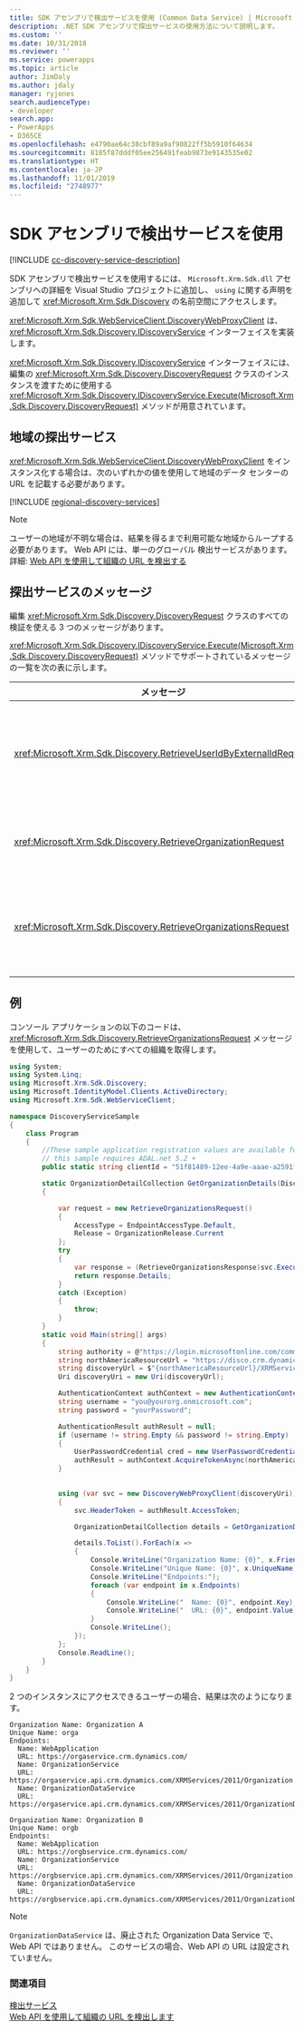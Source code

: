 ```yaml
---
title: SDK アセンブリで検出サービスを使用 (Common Data Service) | Microsoft Docs
description: .NET SDK アセンブリで探出サービスの使用方法について説明します。
ms.custom: ''
ms.date: 10/31/2018
ms.reviewer: ''
ms.service: powerapps
ms.topic: article
author: JimDaly
ms.author: jdaly
manager: ryjones
search.audienceType:
- developer
search.app:
- PowerApps
- D365CE
ms.openlocfilehash: e4790ae64c38cbf89a9af90822ff5b5910f64634
ms.sourcegitcommit: 8185f87dddf05ee256491feab9873e9143535e02
ms.translationtype: HT
ms.contentlocale: ja-JP
ms.lasthandoff: 11/01/2019
ms.locfileid: "2748977"
---
```

# <a name="use-the-discovery-service-with-the-sdk-assemblies"></a>SDK アセンブリで検出サービスを使用

[!INCLUDE [cc-discovery-service-description](../includes/cc-discovery-service-description.md)]


SDK アセンブリで検出サービスを使用するには、 `Microsoft.Xrm.Sdk.dll` アセンブリへの詳細を Visual Studio プロジェクトに追加し、 `using` に関する声明を追加して <xref:Microsoft.Xrm.Sdk.Discovery> の名前空間にアクセスします。 

<xref:Microsoft.Xrm.Sdk.WebServiceClient.DiscoveryWebProxyClient> は、<xref:Microsoft.Xrm.Sdk.Discovery.IDiscoveryService> インターフェイスを実装します。

<xref:Microsoft.Xrm.Sdk.Discovery.IDiscoveryService> インターフェイスには、編集の <xref:Microsoft.Xrm.Sdk.Discovery.DiscoveryRequest> クラスのインスタンスを渡すために使用する <xref:Microsoft.Xrm.Sdk.Discovery.IDiscoveryService.Execute(Microsoft.Xrm.Sdk.Discovery.DiscoveryRequest)> メソッドが用意されています。

## <a name="regional-discovery-services"></a>地域の探出サービス

<xref:Microsoft.Xrm.Sdk.WebServiceClient.DiscoveryWebProxyClient> をインスタンス化する場合は、次のいずれかの値を使用して地域のデータ センターの URL を記載する必要があります。

[!INCLUDE [regional-discovery-services](../../../includes/regional-discovery-services.md)]

> [!NOTE]
> ユーザーの地域が不明な場合は、結果を得るまで利用可能な地域からループする必要があります。 Web API には、単一のグローバル 検出サービスがあります。 詳細: [Web API を使用して組織の URL を検出する](../webapi/discover-url-organization-web-api.md)

## <a name="discovery-service-messages"></a>探出サービスのメッセージ

編集 <xref:Microsoft.Xrm.Sdk.Discovery.DiscoveryRequest> クラスのすべての検証を使える 3 つのメッセージがあります。

 <xref:Microsoft.Xrm.Sdk.Discovery.IDiscoveryService.Execute(Microsoft.Xrm.Sdk.Discovery.DiscoveryRequest)> メソッドでサポートされているメッセージの一覧を次の表に示します。  
  
|メッセージ|説明|  
|-------------|-----------------|  
|<xref:Microsoft.Xrm.Sdk.Discovery.RetrieveUserIdByExternalIdRequest>|Common Data Service にログオンしたユーザーの ID を取得する|  
|<xref:Microsoft.Xrm.Sdk.Discovery.RetrieveOrganizationRequest>|単一組織に関する情報を取得します。|  
|<xref:Microsoft.Xrm.Sdk.Discovery.RetrieveOrganizationsRequest>|ユーザーが属するすべての組織に関する情報を取得します。|  

## <a name="example"></a>例

コンソール アプリケーションの以下のコードは、<xref:Microsoft.Xrm.Sdk.Discovery.RetrieveOrganizationsRequest> メッセージを使用して、ユーザーのためにすべての組織を取得します。

```csharp
using System;
using System.Linq;
using Microsoft.Xrm.Sdk.Discovery;
using Microsoft.IdentityModel.Clients.ActiveDirectory;
using Microsoft.Xrm.Sdk.WebServiceClient;

namespace DiscoveryServiceSample
{
    class Program
    {
        //These sample application registration values are available for all online instances.
        // this sample requires ADAL.net 5.2 + 
        public static string clientId = "51f81489-12ee-4a9e-aaae-a2591f45987d";

        static OrganizationDetailCollection GetOrganizationDetails(DiscoveryWebProxyClient svc)
        {

            var request = new RetrieveOrganizationsRequest()
            {
                AccessType = EndpointAccessType.Default,
                Release = OrganizationRelease.Current
            };
            try
            {
                var response = (RetrieveOrganizationsResponse)svc.Execute(request);
                return response.Details;
            }
            catch (Exception)
            {
                throw;
            }
        }
        static void Main(string[] args)
        {
            string authority = @"https://login.microsoftonline.com/common";
            string northAmericaResourceUrl = "https://disco.crm.dynamics.com";
            string discoveryUrl = $"{northAmericaResourceUrl}/XRMServices/2011/Discovery.svc/web";
            Uri discoveryUri = new Uri(discoveryUrl);

            AuthenticationContext authContext = new AuthenticationContext(authority, false);
            string username = "you@yourorg.onmicrosoft.com";
            string password = "yourPassword"; 

            AuthenticationResult authResult = null;
            if (username != string.Empty && password != string.Empty)
            {
                UserPasswordCredential cred = new UserPasswordCredential(username, password);
                authResult = authContext.AcquireTokenAsync(northAmericaResourceUrl, clientId, cred).Result;
            }

           
            using (var svc = new DiscoveryWebProxyClient(discoveryUri))
            {
                svc.HeaderToken = authResult.AccessToken;

                OrganizationDetailCollection details = GetOrganizationDetails(svc);

                details.ToList().ForEach(x =>
                {
                    Console.WriteLine("Organization Name: {0}", x.FriendlyName);
                    Console.WriteLine("Unique Name: {0}", x.UniqueName);
                    Console.WriteLine("Endpoints:");
                    foreach (var endpoint in x.Endpoints)
                    {
                        Console.WriteLine("  Name: {0}", endpoint.Key);
                        Console.WriteLine("  URL: {0}", endpoint.Value);
                    }
                    Console.WriteLine();
                });
            };
            Console.ReadLine();
        }
    }
}

```

2 つのインスタンスにアクセスできるユーザーの場合、結果は次のようになります。

```
Organization Name: Organization A
Unique Name: orga
Endpoints:
  Name: WebApplication
  URL: https://orgaservice.crm.dynamics.com/
  Name: OrganizationService
  URL: https://orgaservice.api.crm.dynamics.com/XRMServices/2011/Organization.svc
  Name: OrganizationDataService
  URL: https://orgaservice.api.crm.dynamics.com/XRMServices/2011/OrganizationData.svc

Organization Name: Organization B
Unique Name: orgb
Endpoints:
  Name: WebApplication
  URL: https://orgbservice.crm.dynamics.com/
  Name: OrganizationService
  URL: https://orgbservice.api.crm.dynamics.com/XRMServices/2011/Organization.svc
  Name: OrganizationDataService
  URL: https://orgbservice.api.crm.dynamics.com/XRMServices/2011/OrganizationData.svc
```

> [!NOTE]
> `OrganizationDataService` は、廃止された Organization Data Service で、Web API ではありません。 このサービスの場合、Web API の URL は設定されていません。


### <a name="see-also"></a>関連項目

[検出サービス](../discovery-service.md)<br />
[Web API を使用して組織の URL を検出します](../webapi/discover-url-organization-web-api.md)
